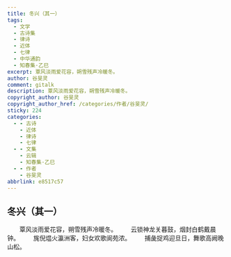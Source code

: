 ```yaml
---
title: 冬兴（其一）
tags:
  - 文学
  - 古诗集
  - 律诗
  - 近体
  - 七律
  - 中华通韵
  - 知春集·乙巳
excerpt: 覃风淡雨爱花容，朔雪残声冷暖冬。
author: 谷旻灵
comment: gitalk
description: 覃风淡雨爱花容，朔雪残声冷暖冬。
copyright_author: 谷旻灵
copyright_author_href: /categories/作者/谷旻灵/
sticky: 224
categories:
  - - 古诗
    - 近体
    - 律诗
    - 七律
  - - 文集
    - 云辑
    - 知春集·乙巳
  - - 作者
    - 谷旻灵
abbrlink: e8517c57
---
```

## 冬兴（其一）
&emsp;&emsp;覃风淡雨爱花容，朔雪残声冷暖冬。
&emsp;&emsp;云锁神龙关暮鼓，烟封白鹤戴晨钟。
&emsp;&emsp;旄倪煴火瀛洲客，妇女欢歌阆苑浓。
&emsp;&emsp;捕彘捉鸡迎旦日，舞歌高阙晚山松。
